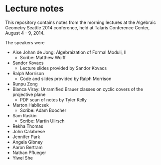Lecture notes
========

This repository contains notes from the morning lectures at the Algebraic Geometry Seattle 2014 conference, held at Talaris Conference Center, August 4 - 9, 2014.

The speakers were

- Aise Johan de Jong: Algebraization of Formal Moduli, II
  * Scribe: Matthew Wolff
- Sandor Kovacs
  * Lecture slides provided by Sandor Kovacs
- Ralph Morrison
  * Code and slides provided by Ralph Morrison
- Runpu Zong
- Bianca Viray: Unramified Brauer classes on cyclic covers of the projective plane
  * PDF scan of notes by Tyler Kelly
- Marton Hablicsek
  * Scribe: Adam Boocher
- Sam Raskin
  * Scribe: Martin Ulirsch
- Rekha Thomas
- John Calabrese
- Jennifer Park
- Angela Gibney
- Aaron Bertram
- Nathan Pflueger
- Yiwei She
